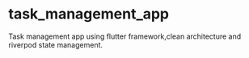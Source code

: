 # task_management_app
Task management app using flutter framework,clean architecture and riverpod state management.
